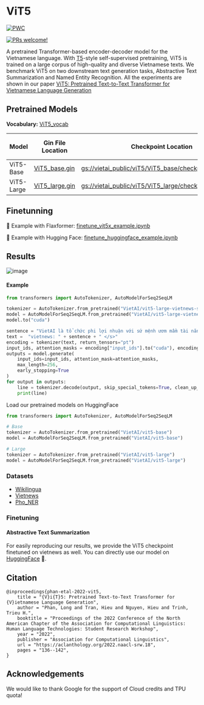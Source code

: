# ViT5
[![PWC](https://img.shields.io/endpoint.svg?url=https://paperswithcode.com/badge/vit5-pretrained-text-to-text-transformer-for/abstractive-text-summarization-on-vietnews)](https://paperswithcode.com/sota/abstractive-text-summarization-on-vietnews?p=vit5-pretrained-text-to-text-transformer-for)

[![PRs welcome!](https://img.shields.io/badge/PRs-welcome-brightgreen.svg)]()

A pretrained Transformer-based encoder-decoder model for the Vietnamese language. With [T5](https://github.com/google-research/text-to-text-transfer-transformer)-style self-supervised pretraining, ViT5 is trained on a large corpus of high-quality and diverse Vietnamese texts. We benchmark ViT5 on two downstream text generation tasks, Abstractive Text Summarization and Named Entity Recognition. All the experiments are shown in our paper [ViT5: Pretrained Text-to-Text Transformer for Vietnamese Language Generation](https://arxiv.org/abs/2205.06457)


## Pretrained Models
**Vocabulary:**
[ViT5_vocab](https://storage.googleapis.com/vietai_public/viT5/vocab/spiece.model)

Model        | Gin File Location                                                                  | Checkpoint Location| 🤗 HuggingFace Model	
------------ | ---------------------------------------------------------------------------------- | -------------------| -------------------
ViT5-Base | [ViT5_base.gin](https://github.com/vietai/ViT5/blob/main/configs/t5/vit5_base.gin) | [gs://vietai_public/viT5/ViT5_base/checkpoint_1000000](https://console.cloud.google.com/storage/browser/vietai_public/viT5/ViT5_base) | [ViT5-Base-1024 (1M)](https://huggingface.co/VietAI/vit5-base)
ViT5-Large | [ViT5_large.gin](https://github.com/vietai/ViT5/blob/main/configs/t5/vit5_large.gin) | [gs://vietai_public/viT5/ViT5_large/checkpoint_1500000](https://console.cloud.google.com/storage/browser/vietai_public/viT5/ViT5_large) | [ViT5-Large-1024 (1.5M)](https://huggingface.co/VietAI/vit5-large)

## Finetunning

📄 Example with Flaxformer: [finetune_vit5x_example.ipynb](https://github.com/vietai/ViT5/blob/main/examples/finetune_vit5x_example.ipynb)

📄 Example with Hugging Face: [finetune_huggingface_example.ipynb](https://github.com/vietai/ViT5/blob/main/examples/finetune_huggingface_example.ipynb)


## Results

![image](https://user-images.githubusercontent.com/44376091/187878636-15310ddb-7065-456d-8276-e606df482087.png)


#### Example


```python
from transformers import AutoTokenizer, AutoModelForSeq2SeqLM

tokenizer = AutoTokenizer.from_pretrained("VietAI/vit5-large-vietnews-summarization")  
model = AutoModelForSeq2SeqLM.from_pretrained("VietAI/vit5-large-vietnews-summarization")
model.to("cuda")

sentence = "VietAI là tổ chức phi lợi nhuận với sứ mệnh ươm mầm tài năng về trí tuệ nhân tạo và xây dựng một cộng đồng các chuyên gia trong lĩnh vực trí tuệ nhân tạo đẳng cấp quốc tế tại Việt Nam."
text =  "vietnews: " + sentence + " </s>"
encoding = tokenizer(text, return_tensors="pt")
input_ids, attention_masks = encoding["input_ids"].to("cuda"), encoding["attention_mask"].to("cuda")
outputs = model.generate(
    input_ids=input_ids, attention_mask=attention_masks,
    max_length=256,
    early_stopping=True
)
for output in outputs:
    line = tokenizer.decode(output, skip_special_tokens=True, clean_up_tokenization_spaces=True)
    print(line)
```

Load our pretrained models on HuggingFace

```python
from transformers import AutoTokenizer, AutoModelForSeq2SeqLM

# Base
tokenizer = AutoTokenizer.from_pretrained("VietAI/vit5-base")  
model = AutoModelForSeq2SeqLM.from_pretrained("VietAI/vit5-base")

# Large
tokenizer = AutoTokenizer.from_pretrained("VietAI/vit5-large")  
model = AutoModelForSeq2SeqLM.from_pretrained("VietAI/vit5-large")
```

### Datasets
- [Wikilingua](https://github.com/esdurmus/Wikilingua)
- [Vietnews](https://github.com/ThanhChinhBK/vietnews)
- [Pho_NER](https://github.com/VinAIResearch/PhoNER_COVID19)


### Finetuning
#### Abstractive Text Summarization
For easily reproducing our results, we provide the ViT5 checkpoint finetuned on vietnews as well. You can directly use our model on [HuggingFace](https://huggingface.co/VietAI/vit5-large-vietnews-summarization) 🤗.


## Citation
```
@inproceedings{phan-etal-2022-vit5,
    title = "{V}i{T}5: Pretrained Text-to-Text Transformer for {V}ietnamese Language Generation",
    author = "Phan, Long and Tran, Hieu and Nguyen, Hieu and Trinh, Trieu H.",
    booktitle = "Proceedings of the 2022 Conference of the North American Chapter of the Association for Computational Linguistics: Human Language Technologies: Student Research Workshop",
    year = "2022",
    publisher = "Association for Computational Linguistics",
    url = "https://aclanthology.org/2022.naacl-srw.18",
    pages = "136--142",
}
```

<!-- ACKNOWLEDGEMENTS -->
## Acknowledgements
We would like to thank Google for the support of Cloud credits and TPU quota!
